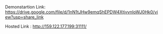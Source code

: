 Demonstartion Link:
https://drive.google.com/file/d/1nN1tJHw9emqShEPDW4XtjvvnIoWJ0Hk0/view?usp=share_link

Hosted Link : 
http://159.122.177.199:31111/

